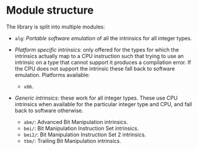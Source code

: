# Module structure

The library is split into multiple modules:

- `alg`: _Portable software emulation_ of all the intrinsics for all integer types.

- _Platform specific intrinsics_: only offered for the types for which the
  intrinsics actually map to a CPU instruction such that trying to use an
  intrinsic on a type that cannot support it produces a compilation error. If
  the CPU does not support the intrinsic these fall back to software emulation.
  Platforms available:
  - `x86`.

- _Generic intrinsics_: these work for all integer types. These use CPU intrinsics
  when available for the particular integer type and CPU, and fall back to
  software otherwise.
  - `abm/`: Advanced Bit Manipulation intrinsics.
  - `bmi/`: Bit Manipulation Instruction Set intrinsics.
  - `bmi2/`: Bit Manipulation Instruction Set 2 intrinsics.
  - `tbm/`: Trailing Bit Manipulation intrinsics.
